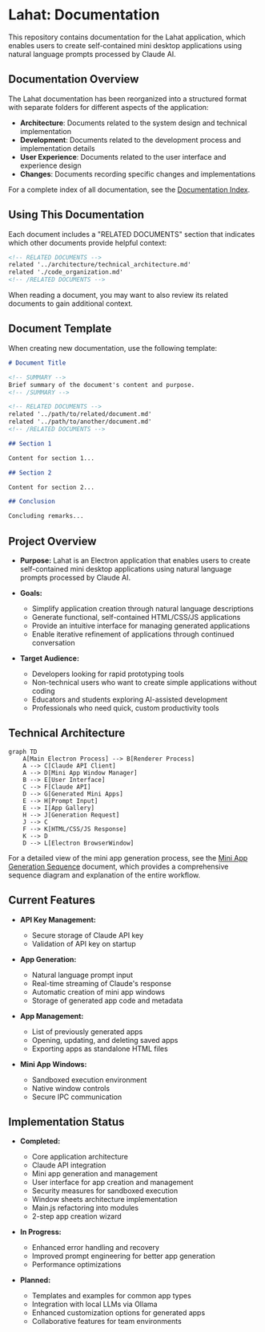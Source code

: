 # Lahat: Documentation

<!-- SUMMARY -->
This repository contains documentation for the Lahat application, which enables users to create self-contained mini desktop applications using natural language prompts processed by Claude AI.
<!-- /SUMMARY -->

## Documentation Overview

The Lahat documentation has been reorganized into a structured format with separate folders for different aspects of the application:

- **Architecture**: Documents related to the system design and technical implementation
- **Development**: Documents related to the development process and implementation details
- **User Experience**: Documents related to the user interface and experience design
- **Changes**: Documents recording specific changes and implementations

For a complete index of all documentation, see the [Documentation Index](index.md).

## Using This Documentation

Each document includes a "RELATED DOCUMENTS" section that indicates which other documents provide helpful context:

```markdown
<!-- RELATED DOCUMENTS -->
related '../architecture/technical_architecture.md'
related './code_organization.md'
<!-- /RELATED DOCUMENTS -->
```

When reading a document, you may want to also review its related documents to gain additional context.

## Document Template

When creating new documentation, use the following template:

```markdown
# Document Title

<!-- SUMMARY -->
Brief summary of the document's content and purpose.
<!-- /SUMMARY -->

<!-- RELATED DOCUMENTS -->
related '../path/to/related/document.md'
related '../path/to/another/document.md'
<!-- /RELATED DOCUMENTS -->

## Section 1

Content for section 1...

## Section 2

Content for section 2...

## Conclusion

Concluding remarks...
```

## Project Overview

- **Purpose:** Lahat is an Electron application that enables users to create self-contained mini desktop applications using natural language prompts processed by Claude AI.

- **Goals:** 
  - Simplify application creation through natural language descriptions
  - Generate functional, self-contained HTML/CSS/JS applications
  - Provide an intuitive interface for managing generated applications
  - Enable iterative refinement of applications through continued conversation

- **Target Audience:** 
  - Developers looking for rapid prototyping tools
  - Non-technical users who want to create simple applications without coding
  - Educators and students exploring AI-assisted development
  - Professionals who need quick, custom productivity tools

## Technical Architecture

```mermaid
graph TD
    A[Main Electron Process] --> B[Renderer Process]
    A --> C[Claude API Client]
    A --> D[Mini App Window Manager]
    B --> E[User Interface]
    C --> F[Claude API]
    D --> G[Generated Mini Apps]
    E --> H[Prompt Input]
    E --> I[App Gallery]
    H --> J[Generation Request]
    J --> C
    F --> K[HTML/CSS/JS Response]
    K --> D
    D --> L[Electron BrowserWindow]
```

For a detailed view of the mini app generation process, see the [Mini App Generation Sequence](architecture/mini_app_generation_sequence.md) document, which provides a comprehensive sequence diagram and explanation of the entire workflow.

## Current Features

- **API Key Management:**
  - Secure storage of Claude API key
  - Validation of API key on startup

- **App Generation:**
  - Natural language prompt input
  - Real-time streaming of Claude's response
  - Automatic creation of mini app windows
  - Storage of generated app code and metadata

- **App Management:**
  - List of previously generated apps
  - Opening, updating, and deleting saved apps
  - Exporting apps as standalone HTML files

- **Mini App Windows:**
  - Sandboxed execution environment
  - Native window controls
  - Secure IPC communication

## Implementation Status

- **Completed:**
  - Core application architecture
  - Claude API integration
  - Mini app generation and management
  - User interface for app creation and management
  - Security measures for sandboxed execution
  - Window sheets architecture implementation
  - Main.js refactoring into modules
  - 2-step app creation wizard

- **In Progress:**
  - Enhanced error handling and recovery
  - Improved prompt engineering for better app generation
  - Performance optimizations

- **Planned:**
  - Templates and examples for common app types
  - Integration with local LLMs via Ollama
  - Enhanced customization options for generated apps
  - Collaborative features for team environments
